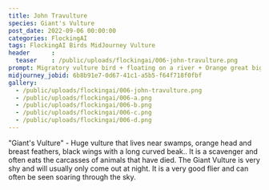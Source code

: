 ```yaml
---
title: John Travulture
species: Giant's Vulture
post_date: 2022-09-06 00:00:00
categories: FlockingAI
tags: FlockingAI Birds MidJourney Vulture
header      :
  teaser    : /public/uploads/flockingai/006-john-travulture.png
prompt: Migratory vulture bird + floating on a river + Orange great big beaked bird, feathers, great big beaked bird, bearded + Soft lighting , octane render, raytracing
midjourney_jobid: 6b8b91e7-0d67-41c1-a5b5-f64f718f0fbf
gallery: 
  - /public/uploads/flockingai/006-john-travulture.png
  - /public/uploads/flockingai/006-a.png
  - /public/uploads/flockingai/006-b.png
  - /public/uploads/flockingai/006-c.png
  - /public/uploads/flockingai/006-d.png
---
```


"Giant's Vulture" - Huge vulture that lives near swamps, orange head and breast feathers, black wings with a long curved beak.. It is a scavenger and often eats the carcasses of animals that have died. The Giant Vulture is very shy and will usually only come out at night. It is a very good flier and can often be seen soaring through the sky.
